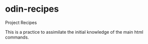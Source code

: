 # odin-recipes
Project Recipes

This is a practice to assimilate the initial knowledge of the main html commands.
